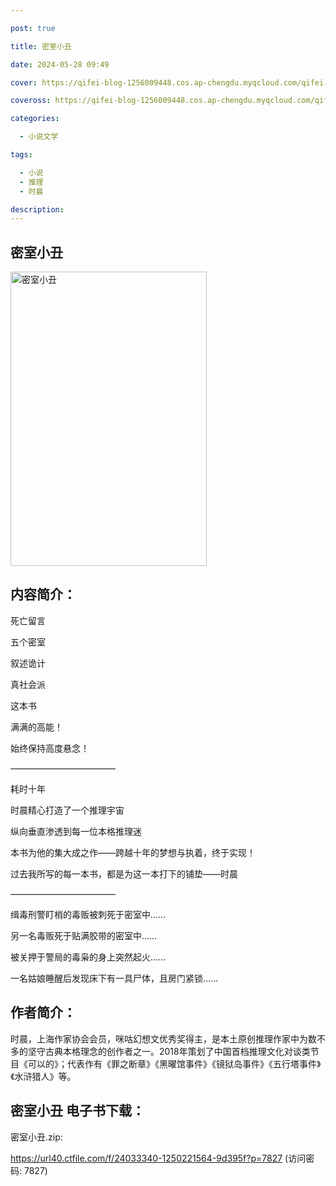 ```yaml
---

post: true

title: 密室小丑

date: 2024-05-28 09:49

cover: https://qifei-blog-1256009448.cos.ap-chengdu.myqcloud.com/qifei-blog/65f7a1b29f345e8d03b49f4b.jpg

coveross: https://qifei-blog-1256009448.cos.ap-chengdu.myqcloud.com/qifei-blog/65f7a1b29f345e8d03b49f4b.jpg

categories:

  - 小说文学

tags:

  - 小说
  - 推理
  - 时晨

description:
---
```


## 密室小丑
<img alt="密室小丑 " class="aligncenter loaded" data-was-processed="true" decoding="async" fetchpriority="high" height="471" src="https://qifei-blog-1256009448.cos.ap-chengdu.myqcloud.com/qifei-blog/65f7a1b29f345e8d03b49f4b.jpg " style="cursor: zoom-in;" width="314"/>

## 内容简介：

死亡留言

五个密室

叙述诡计

真社会派

这本书

满满的高能！

始终保持高度悬念！

————————————

耗时十年

时晨精心打造了一个推理宇宙

纵向垂直渗透到每一位本格推理迷

本书为他的集大成之作——跨越十年的梦想与执着，终于实现！

过去我所写的每一本书，都是为这一本打下的铺垫——时晨

————————————

缉毒刑警盯梢的毒贩被刺死于密室中……

另一名毒贩死于贴满胶带的密室中……

被关押于警局的毒枭的身上突然起火……

一名姑娘睡醒后发现床下有一具尸体，且房门紧锁……

## 作者简介：

时晨，上海作家协会会员，咪咕幻想文优秀奖得主，是本土原创推理作家中为数不多的坚守古典本格理念的创作者之一。2018年策划了中国首档推理文化对谈类节目《可以的》；代表作有《罪之断章》《黑曜馆事件》《镜狱岛事件》《五行塔事件》《水浒猎人》等。

## 密室小丑 电子书下载：



密室小丑.zip: 

https://url40.ctfile.com/f/24033340-1250221564-9d395f?p=7827 (访问密码: 7827)
